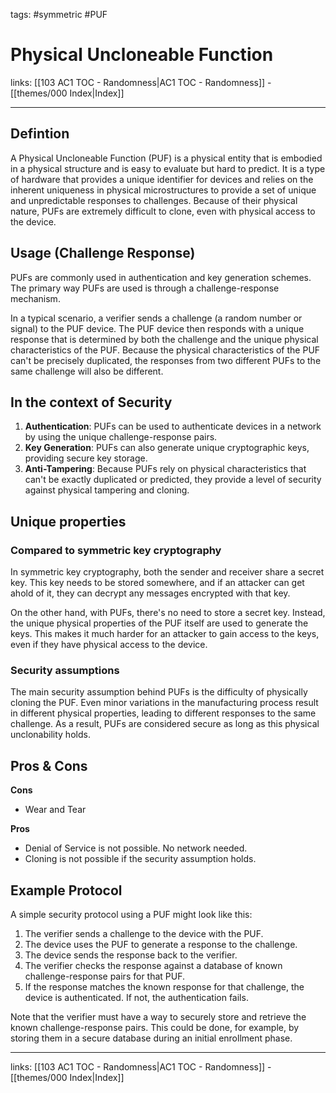 tags: #symmetric #PUF

# Physical Uncloneable Function

links:  [[103 AC1 TOC - Randomness|AC1 TOC - Randomness]] - [[themes/000 Index|Index]]

---

## Defintion

A Physical Uncloneable Function (PUF) is a physical entity that is embodied in a physical structure and is easy to evaluate but hard to predict. It is a type of hardware that provides a unique identifier for devices and relies on the inherent uniqueness in physical microstructures to provide a set of unique and unpredictable responses to challenges. Because of their physical nature, PUFs are extremely difficult to clone, even with physical access to the device.

## Usage (Challenge Response)

PUFs are commonly used in authentication and key generation schemes. The primary way PUFs are used is through a challenge-response mechanism.

In a typical scenario, a verifier sends a challenge (a random number or signal) to the PUF device. The PUF device then responds with a unique response that is determined by both the challenge and the unique physical characteristics of the PUF. Because the physical characteristics of the PUF can't be precisely duplicated, the responses from two different PUFs to the same challenge will also be different.

## In the context of Security

1. **Authentication**: PUFs can be used to authenticate devices in a network by using the unique challenge-response pairs.
2. **Key Generation**: PUFs can also generate unique cryptographic keys, providing secure key storage.
3. **Anti-Tampering**: Because PUFs rely on physical characteristics that can't be exactly duplicated or predicted, they provide a level of security against physical tampering and cloning.

## Unique properties

### Compared to symmetric key cryptography

In symmetric key cryptography, both the sender and receiver share a secret key. This key needs to be stored somewhere, and if an attacker can get ahold of it, they can decrypt any messages encrypted with that key.

On the other hand, with PUFs, there's no need to store a secret key. Instead, the unique physical properties of the PUF itself are used to generate the keys. This makes it much harder for an attacker to gain access to the keys, even if they have physical access to the device.

### Security assumptions

The main security assumption behind PUFs is the difficulty of physically cloning the PUF. Even minor variations in the manufacturing process result in different physical properties, leading to different responses to the same challenge. As a result, PUFs are considered secure as long as this physical unclonability holds.

## Pros & Cons

**Cons**

* Wear and Tear 

**Pros**

* Denial of Service is not possible. No network needed.
* Cloning is not possible if the security assumption holds.

## Example Protocol

A simple security protocol using a PUF might look like this:

1. The verifier sends a challenge to the device with the PUF.
2. The device uses the PUF to generate a response to the challenge.
3. The device sends the response back to the verifier.
4. The verifier checks the response against a database of known challenge-response pairs for that PUF.
5. If the response matches the known response for that challenge, the device is authenticated. If not, the authentication fails.

Note that the verifier must have a way to securely store and retrieve the known challenge-response pairs. This could be done, for example, by storing them in a secure database during an initial enrollment phase.

---
links:  [[103 AC1 TOC - Randomness|AC1 TOC - Randomness]] - [[themes/000 Index|Index]]